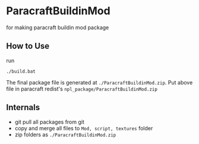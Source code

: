 # ParacraftBuildinMod
for making paracraft buildin mod package

## How to Use
run 
```
./build.bat
```
The final package file is generated at `./ParacraftBuildinMod.zip`.
Put above file in paracraft redist's `npl_package/ParacraftBuildinMod.zip` 

## Internals
- git pull all packages from git 
- copy and merge all files to `Mod, script, textures` folder
- zip folders as `./ParacraftBuildinMod.zip`

